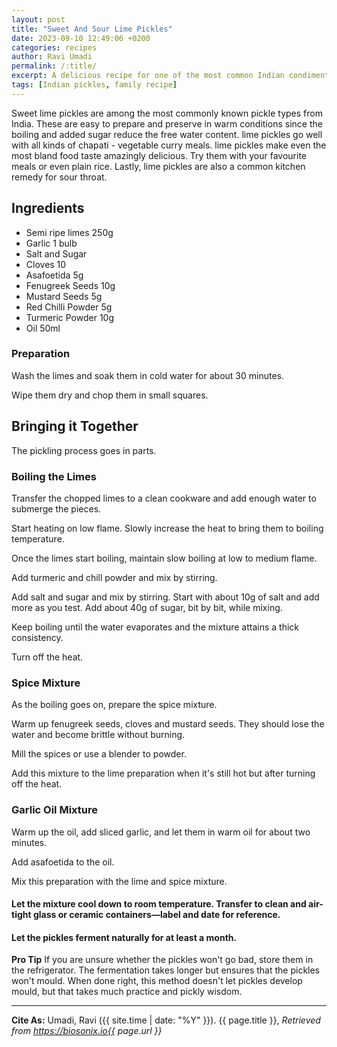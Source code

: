 ```yaml
---
layout: post
title: "Sweet And Sour Lime Pickles"
date: 2023-09-10 12:49:06 +0200
categories: recipes
author: Ravi Umadi
permalink: /:title/
excerpt: A delicious recipe for one of the most common Indian condiments, the lime pickles.
tags: [Indian pickles, family recipe]
---
```


Sweet lime pickles are among the most commonly known pickle types from India. These are easy to prepare and preserve in warm conditions since the boiling and added sugar reduce the free water content. lime pickles go well with all kinds of chapati - vegetable curry meals. lime pickles make even the most bland food taste amazingly delicious. Try them with your favourite meals or even plain rice. Lastly, lime pickles are also a common kitchen remedy for sour throat. 

## Ingredients 
- Semi ripe limes 250g
- Garlic 1 bulb
- Salt and Sugar
- Cloves 10
- Asafoetida 5g
- Fenugreek Seeds 10g
- Mustard Seeds 5g
- Red Chilli Powder 5g
- Turmeric Powder 10g
- Oil 50ml

### Preparation

Wash the limes and soak them in cold water for about 30 minutes. 

Wipe them dry and chop them in small squares. 

## Bringing it Together 
The pickling process goes in parts.

###  Boiling the Limes

Transfer the chopped limes to a clean cookware and add enough water to submerge the pieces. 

Start heating on low flame. Slowly increase the heat to bring them to boiling temperature. 

Once the limes start boiling, maintain slow boiling at low to medium flame. 

Add turmeric and chill powder and mix by stirring. 

Add salt and sugar and mix by stirring. Start with about 10g of salt and add more as you test. Add about 40g of sugar, bit by bit, while mixing.

Keep boiling until the water evaporates and the mixture attains a thick consistency. 

Turn off the heat. 

### Spice Mixture
As the boiling goes on, prepare the spice mixture. 

Warm up fenugreek seeds, cloves and mustard seeds. They should lose the water and become brittle without burning. 

Mill the spices or use a blender to powder. 

Add this mixture to the lime preparation when it's still hot but after turning off the heat. 

### Garlic Oil Mixture 

Warm up the oil, add sliced garlic, and let them in warm oil for about two minutes. 

Add asafoetida to the oil. 

Mix this preparation with the lime and spice mixture. 

#### Let the mixture cool down to room temperature. Transfer to clean and air-tight glass or ceramic containers—label and date for reference.

#### Let the pickles ferment naturally for at least a month.

**Pro Tip** If you are unsure whether the pickles won't go bad, store them in the refrigerator. The fermentation takes longer but ensures that the pickles won't mould. When done right, this method doesn't let pickles develop mould, but that takes much practice and pickly wisdom. 

-----------

**Cite As:**  Umadi, Ravi ({{ site.time | date: "%Y" }}). {{ page.title }},  _Retrieved from https://biosonix.io{{ page.url }}_
